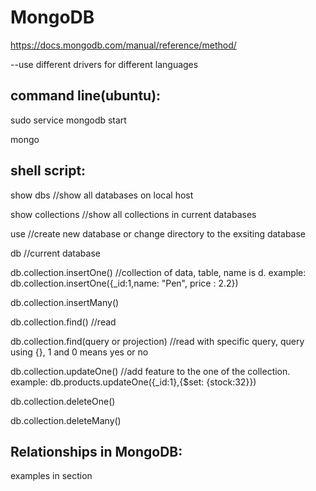 # MongoDB
https://docs.mongodb.com/manual/reference/method/

--use different drivers for different languages

command line(ubuntu): 
---------------------------
sudo service mongodb start

mongo

shell script:
---------------------------
show dbs //show all databases on local host

show collections //show all collections in current databases

use //create new database or change directory to the exsiting database

db //current database


db.collection.insertOne() //collection of data, table, name is d. example: db.collection.insertOne({_id:1,name: "Pen", price : 2.2})

db.collection.insertMany()

db.collection.find() //read

db.collection.find(query or projection) //read with specific query, query using {}, 1 and 0 means yes or no

db.collection.updateOne() //add feature to the one of the collection. example: db.products.updateOne({_id:1},{$set: {stock:32}})

db.collection.deleteOne()

db.collection.deleteMany()

Relationships in MongoDB:
---------------------------
examples in section
